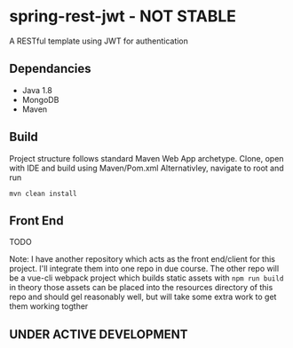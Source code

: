# spring-rest-jwt - NOT STABLE
A RESTful template using JWT for authentication

## Dependancies

 - Java 1.8
 - MongoDB
 - Maven

## Build

Project structure follows standard Maven Web App archetype. Clone, open with IDE and build using Maven/Pom.xml
Alternativley, navigate to root and run 

```
mvn clean install
```

## Front End

TODO

Note: I have another repository which acts as the front end/client for this project. I'll integrate them into one repo in due 
course.
The other repo will be a vue-cli webpack project which builds static assets with `npm run build` in theory those assets can be 
placed into the resources directory of this repo and should gel reasonably well, but will take some extra work to get them working
togther

## UNDER ACTIVE DEVELOPMENT

